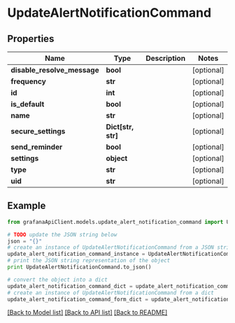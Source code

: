 # UpdateAlertNotificationCommand


## Properties
Name | Type | Description | Notes
------------ | ------------- | ------------- | -------------
**disable_resolve_message** | **bool** |  | [optional] 
**frequency** | **str** |  | [optional] 
**id** | **int** |  | [optional] 
**is_default** | **bool** |  | [optional] 
**name** | **str** |  | [optional] 
**secure_settings** | **Dict[str, str]** |  | [optional] 
**send_reminder** | **bool** |  | [optional] 
**settings** | **object** |  | [optional] 
**type** | **str** |  | [optional] 
**uid** | **str** |  | [optional] 

## Example

```python
from grafanaApiClient.models.update_alert_notification_command import UpdateAlertNotificationCommand

# TODO update the JSON string below
json = "{}"
# create an instance of UpdateAlertNotificationCommand from a JSON string
update_alert_notification_command_instance = UpdateAlertNotificationCommand.from_json(json)
# print the JSON string representation of the object
print UpdateAlertNotificationCommand.to_json()

# convert the object into a dict
update_alert_notification_command_dict = update_alert_notification_command_instance.to_dict()
# create an instance of UpdateAlertNotificationCommand from a dict
update_alert_notification_command_form_dict = update_alert_notification_command.from_dict(update_alert_notification_command_dict)
```
[[Back to Model list]](../README.md#documentation-for-models) [[Back to API list]](../README.md#documentation-for-api-endpoints) [[Back to README]](../README.md)


